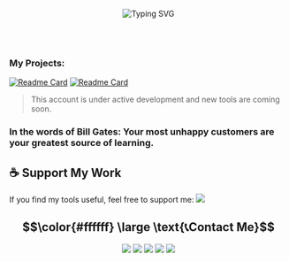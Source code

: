 <p align="center">
  <img src="https://readme-typing-svg.demolab.com?font=JetBrains+Mono&size=32&duration=4000&pause=1000&color=1bad17&center=true&vCenter=true&width=600&lines=Hey+there%2C+I'm+monsmain!;Welcome+To+My+GitHub+Universe!;a+Developer+Interested...;In+Tools+And+Ethical+Testing." alt="Typing SVG" /> 
</p><br><br/>  

### My Projects:
[![Readme Card](https://github-readme-stats.vercel.app/api/pin/?username=monsmain&repo=sms-bomber-iran)](https://github.com/monsmain/sms-bomber-iran)
[![Readme Card](https://github-readme-stats.vercel.app/api/pin/?username=monsmain&repo=ighack)](https://github.com/monsmain/ighack)
> This account is under active development and new tools are coming soon.

### In the words of Bill Gates: Your most unhappy customers are your greatest source of learning.

## ☕ Support My Work

If you find my tools useful, feel free to support me:
  <a href="https://monsmain.carrd.co"><img src="https://img.shields.io/badge/Donate-ff0000?style=for-the-badge&logo=ilovepdf&logoColor=white" /></a>

<h2 align="center">$$\color{#ffffff} \large \text{📞Contact Me}$$</h2>
<p align="center">
  <a href="https://youtube.com/monsmain"><img src="https://img.shields.io/badge/Youtube-e80f0f?style=for-the-badge&logo=youtube&logoColor=white" /></a>
  <a href="https://github.com/monsmain"><img src="https://img.shields.io/badge/GitHub-000000?style=for-the-badge&logo=github&logoColor=white" /></a>
  <a href="https://t.me/monsmain"><img src="https://img.shields.io/badge/Telegram-2099d5?style=for-the-badge&logo=telegram&logoColor=white" /></a>
  <a href="https://x.com/user"><img src="https://img.shields.io/badge/X-000000?style=for-the-badge&logo=x&logoColor=white" /></a>
  <a href="https://instagram.com/user"><img src="https://img.shields.io/badge/Instagram-E4405F?style=for-the-badge&logo=instagram&logoColor=white" /></a>
</p>
